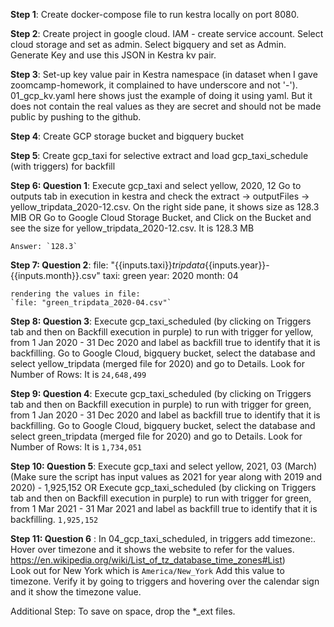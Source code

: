 __Step 1__: Create docker-compose file to run kestra locally on port 8080. 

__Step 2__: Create project in google cloud. IAM - create service account.   Select cloud storage and set as admin. Select bigquery and set as Admin. Generate Key and use this JSON in Kestra kv pair.

__Step 3__: Set-up key value pair in Kestra namespace (in dataset when I gave zoomcamp-homework, it complained to have underscore and not '-'). 01_gcp_kv.yaml here shows just the example of doing it using yaml. But it does not contain the real values as they are secret and should not be made public by pushing to the github.

__Step 4__: Create GCP storage bucket and bigquery bucket

__Step 5__: Create gcp_taxi for selective extract and load
                gcp_taxi_schedule (with triggers) for backfill

__Step 6: Question 1__:
    Execute gcp_taxi and select yellow, 2020, 12 
    Go to outputs tab in execution in kestra and check the extract -> outputFiles -> yellow_tripdata_2020-12.csv. On the right side pane, it shows size as 128.3 MIB
    OR
    Go to Google Cloud Storage Bucket, and Click on the Bucket and see the size for yellow_tripdata_2020-12.csv. It is 128.3 MB

    Answer: `128.3`

__Step 7: Question 2__:
    file: "{{inputs.taxi}}_tripdata_{{inputs.year}}-{{inputs.month}}.csv"
    taxi: green
    year: 2020
    month: 04

    rendering the values in file:
    `file: "green_tripdata_2020-04.csv"`

__Step 8: Question 3__:
    Execute gcp_taxi_scheduled (by clicking on Triggers tab and then on Backfill execution in purple) to run with trigger for yellow, from 1 Jan 2020 - 31 Dec 2020 and label as backfill true to identify that it is backfilling.
    Go to Google Cloud, bigquery bucket, select the database and select yellow_tripdata (merged file for 2020) and go to Details. Look for Number of Rows:  It is `24,648,499`

__Step 9: Question 4__: 
    Execute gcp_taxi_scheduled (by clicking on Triggers tab and then on Backfill execution in purple) to run with trigger for green, from 1 Jan 2020 - 31 Dec 2020 and label as backfill true to identify that it is backfilling.
    Go to Google Cloud, bigquery bucket, select the database and select green_tripdata (merged file for 2020) and go to Details. Look for Number of Rows:  It is `1,734,051`

__Step 10: Question 5__:
    Execute gcp_taxi and select yellow, 2021, 03 (March) (Make sure the script has input values as 2021 for year along with 2019 and 2020) - 
    1,925,152
    OR
    Execute gcp_taxi_scheduled (by clicking on Triggers tab and then on Backfill execution in purple) to run with trigger for green, from 1 Mar 2021 - 31 Mar 2021 and label as backfill true to identify that it is backfilling.
    `1,925,152`

__Step 11: Question 6__ :
    In 04_gcp_taxi_scheduled, in triggers add timezone:. Hover over timezone and it shows the website to refer for the values. https://en.wikipedia.org/wiki/List_of_tz_database_time_zones#List)\
    Look out for New York which is 	`America/New_York`
    Add this value to timezone. 
    Verify it by going to triggers and hovering over the calendar sign and it show the timezone value.

Additional Step:
    To save on space, drop the *_ext files.
